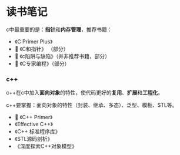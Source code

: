 # 读书笔记

c中最重要的是：**指针**和**内存管理**，推荐书籍：

- 《C Primer Plus》
- 📝 《C和指针》 （部分）
- 📝 《c陷阱与缺陷》（并非推荐书籍，部分）
- 📝 《C专家编程》（部分）


### c++

c++在c中加入**面向对象**的特性，使代码更好的**复用**、**扩展**和**工程化**。

c++要掌握：面向对象的特性（封装、继承、多态）、泛型、模板、STL等。

- 📝 《C++ Primer》
- 《Effective C++》
- 《C++ 标准程序库》
- 《STL源码剖析》
- 《深度探索C++对象模型》

